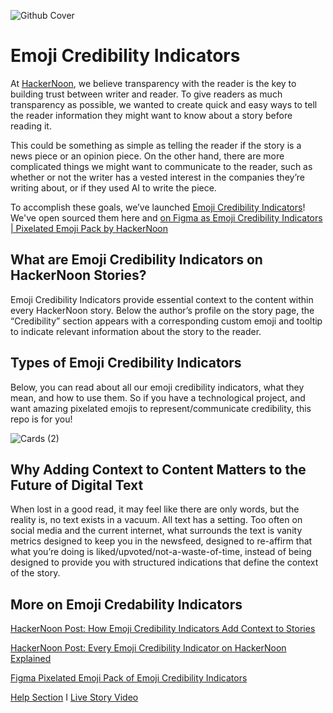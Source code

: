 ![Github Cover](https://github.com/hackernoon/credibility-indicators/assets/53912722/8053abb6-7d35-470c-adb9-41a3fc17dbc1)


# Emoji Credibility Indicators
At [HackerNoon](https://hackernoon.com), we believe transparency with the reader is the key to building trust between writer and reader. To give readers as much transparency as possible, we wanted to create quick and easy ways to tell the reader information they might want to know about a story before reading it.

This could be something as simple as telling the reader if the story is a news piece or an opinion piece. On the other hand, there are more complicated things we might want to communicate to the reader, such as whether or not the writer has a vested interest in the companies they’re writing about, or if they used AI to write the piece.

To accomplish these goals, we’ve launched [Emoji Credibility Indicators](https://hackernoon.com/tagged/emoji-credibility-indicators)! We've open sourced them here and [on Figma as Emoji Credibility Indicators | Pixelated Emoji Pack by HackerNoon](https://www.figma.com/file/yn676Lekkq6pcYWbY0zXOr/Emoji-Credibility-Indicators-%7C-Pixelated-Emoji-Pack-by-HackerNoon?type=design&node-id=1-3&mode=design&t=nET4QVk72cxpnLpL-0)

## What are Emoji Credibility Indicators on HackerNoon Stories?
Emoji Credibility Indicators provide essential context to the content within every HackerNoon story. Below the author’s profile on the story page, the “Credibility” section appears with a corresponding custom emoji and tooltip to indicate relevant information about the story to the reader.

## Types of Emoji Credibility Indicators
Below, you can read about all our emoji credibility indicators, what they mean, and how to use them. So if you have a technological project, and want amazing pixelated emojis to represent/communicate credibility, this repo is for you!

![Cards (2)](https://github.com/hackernoon/credibility-indicators/assets/53912722/6970c432-b404-4473-b9a7-536bc2cc8bfc)

## Why Adding Context to Content Matters to the Future of Digital Text
When lost in a good read, it may feel like there are only words, but the reality is, no text exists in a vacuum. All text has a setting. Too often on social media and the current internet, what surrounds the text is vanity metrics designed to keep you in the newsfeed, designed to re-affirm that what you’re doing is liked/upvoted/not-a-waste-of-time, instead of being designed to provide you with structured indications that define the context of the story.

## More on Emoji Credability Indicators

[HackerNoon Post: How Emoji Credibility Indicators Add Context to Stories](https://hackernoon.com/how-emoji-credibility-indicators-add-context-to-stories)

[HackerNoon Post: Every Emoji Credibility Indicator on HackerNoon Explained](https://hackernoon.com/every-emoji-credibility-indicator-on-hackernoon-explained)

[Figma Pixelated Emoji Pack of Emoji Credibility Indicators](https://www.figma.com/file/yn676Lekkq6pcYWbY0zXOr/Emoji-Credibility-Indicators-%7C-Pixelated-Emoji-Pack-by-HackerNoon?type=design&node-id=1-3&mode=design&t=nET4QVk72cxpnLpL-0)

[Help Section](https://help.hackernoon.com/emoji-credibility-indicators)  I  [Live Story Video](https://www.youtube.com/watch?v=dZdXRnmdQtQ)       

